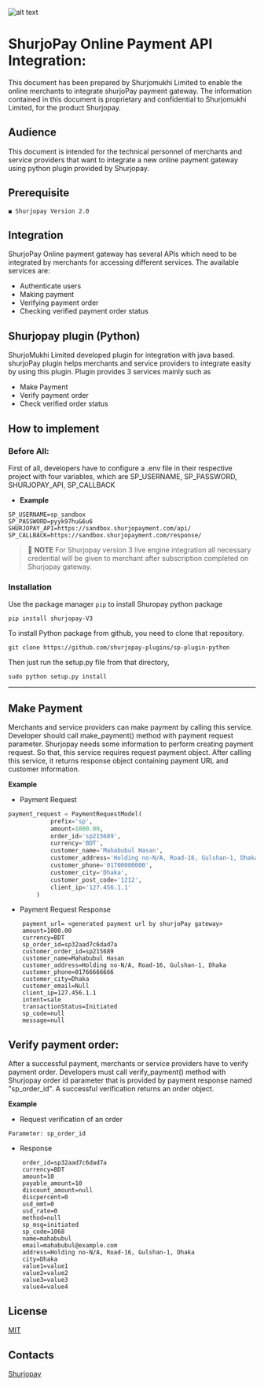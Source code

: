 ![alt text](https://shurjopay.com.bd/dev/images/shurjoPay.png)

# ShurjoPay Online Payment API Integration:

This document has been prepared by Shurjomukhi Limited to enable the online merchants to integrate shurjoPay payment gateway. The information contained in this document is proprietary and confidential to Shurjomukhi Limited, for the product Shurjopay.

## Audience

This document is intended for the technical personnel of merchants and service providers that want to integrate a new online payment gateway using python plugin provided by Shurjopay.

## Prerequisite

```
◼️ Shurjopay Version 2.0
```

## Integration

ShurjoPay Online payment gateway has several APIs which need to be integrated by merchants for accessing different services. The available services are:

- Authenticate users
- Making payment
- Verifying payment order
- Checking verified payment order status

## Shurjopay plugin (Python)

ShurjoMukhi Limited developed plugin for integration with java based. shurjoPay plugin helps merchants and service providers to integrate easity by using this plugin. Plugin provides 3 services mainly such as

- Make Payment
- Verify payment order
- Check verified order status

## How to implement

### Before All:

First of all, developers have to configure a .env file in their respective project with four variables, which are SP_USERNAME,
SP_PASSWORD, SHURJOPAY_API, SP_CALLBACK

- **Example**

```env
SP_USERNAME=sp_sandbox
SP_PASSWORD=pyyk97hu&6u6
SHURJOPAY_API=https://sandbox.shurjopayment.com/api/
SP_CALLBACK=https://sandbox.shurjopayment.com/response/
```

> 📝 **NOTE** For Shurjopay version 3 live engine integration all necessary credential will be given to merchant after subscription completed on Shurjopay gateway.

### Installation

Use the package manager `pip` to install Shuropay python package

```
pip install shurjopay-V3
```

To install Python package from github, you need to clone that repository.

```
git clone https://github.com/shurjopay-plugins/sp-plugin-python
```

Then just run the setup.py file from that directory,

```
sudo python setup.py install
```

---

## Make Payment

Merchants and service providers can make payment by calling this service. Developer should call make_payment() method with payment request parameter. Shurjopay needs some information to perform creating payment request. So that, this service requires request payment object. After calling this service, it returns response object containing payment URL and customer information.

**Example**

- Payment Request

```python
payment_request = PaymentRequestModel(
            prefix='sp',
            amount=1000.00,
            order_id='sp215689',
            currency='BDT',
            customer_name='Mahabubul Hasan',
            customer_address='Holding no-N/A, Road-16, Gulshan-1, Dhaka' ,
            customer_phone='01700000000',
            customer_city='Dhaka',
            customer_post_code='1212',
            client_ip='127.456.1.1'
        )
```

- Payment Request Response

```
    payment_url= <generated payment url by shurjoPay gateway>
	amount=1000.00
	currency=BDT
	sp_order_id=sp32aad7c6dad7a
	customer_order_id=sp215689
	customer_name=Mahabubul Hasan
	customer_address=Holding no-N/A, Road-16, Gulshan-1, Dhaka
	customer_phone=01766666666
	customer_city=Dhaka
	customer_email=Null
	client_ip=127.456.1.1
	intent=sale
	transactionStatus=Initiated
	sp_code=null
	message=null
```

## Verify payment order:

After a successful payment, merchants or service providers have to verify payment order. Developers must call verify_payment() method with Shurjopay order id parameter that is provided by payment response named "sp_order_id". A successful verification returns an order object.

**Example**

- Request verification of an order

```
Parameter: sp_order_id
```

- Response

```
    order_id=sp32aad7c6dad7a
	currency=BDT
	amount=10
	payable_amount=10
	discount_amount=null
	discpercent=0
	usd_mmt=0
	usd_rate=0
	method=null
	sp_msg=initiated
	sp_code=1068
	name=mahabubul
	email=mahabubul@example.com
	address=Holding no-N/A, Road-16, Gulshan-1, Dhaka
	city=Dhaka
	value1=value1
	value2=value2
	value3=value3
	value4=value4

```

## License

[MIT](https://choosealicense.com/licenses/mit/)

## Contacts

[Shurjopay](https://shurjopay.com.bd/#contacts)
